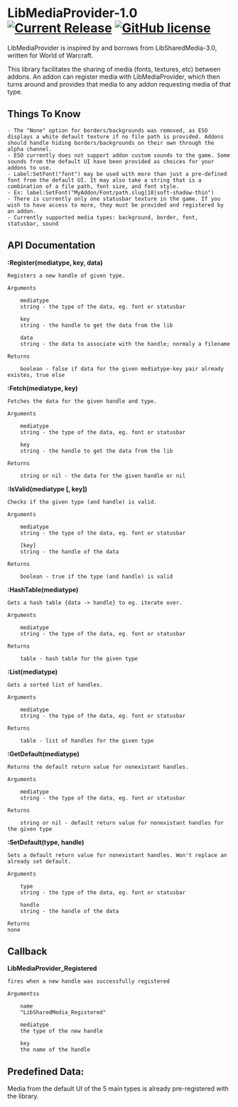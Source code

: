 # LibMediaProvider-1.0 [![Current Release](https://img.shields.io/github/release/calamath/LibMediaProvider-1.0.svg)](https://github.com/calamath/LibMediaProvider-1.0/releases) [![GitHub license](https://img.shields.io/github/license/calamath/LibMediaProvider-1.0.svg)](https://github.com/calamath/LibMediaProvider-1.0/blob/master/LICENSE)

LibMediaProvider is inspired by and borrows from LibSharedMedia-3.0, written for World of Warcraft.

This library facilitates the sharing of media (fonts, textures, etc) between addons. An addon can register media with LibMediaProvider, which then turns around and provides that media to any addon requesting media of that type.


## Things To Know

    - The "None" option for borders/backgrounds was removed, as ESO displays a white default texture if no file path is provided. Addons should handle hiding borders/backgrounds on their own through the alpha channel.
    - ESO currently does not support addon custom sounds to the game. Some sounds from the default UI have been provided as choices for your addons to use.
    - Label:SetFont("font") may be used with more than just a pre-defined font from the default UI. It may also take a string that is a combination of a file path, font size, and font style.
    - Ex: label:SetFont("MyAddon/Font/path.slug|18|soft-shadow-thin")
    - There is currently only one statusbar texture in the game. If you wish to have access to more, they must be provided and registered by an addon.
    - Currently supported media types: background, border, font, statusbar, sound

## API Documentation

**:Register(mediatype, key, data)**

    Registers a new handle of given type.

    Arguments

        mediatype
        string - the type of the data, eg. font or statusbar

        key
        string - the handle to get the data from the lib

        data
        string - the data to associate with the handle; normaly a filename

    Returns

        boolean - false if data for the given mediatype-key pair already existes, true else

**:Fetch(mediatype, key)**

    Fetches the data for the given handle and type.

    Arguments

        mediatype
        string - the type of the data, eg. font or statusbar

        key
        string - the handle to get the data from the lib

    Returns

        string or nil - the data for the given handle or nil

**:IsValid(mediatype [, key])**

    Checks if the given type (and handle) is valid.

    Arguments

        mediatype
        string - the type of the data, eg. font or statusbar

        [key]
        string - the handle of the data

    Returns

        boolean - true if the type (and handle) is valid

**:HashTable(mediatype)**

    Gets a hash table {data -> handle} to eg. iterate over.

    Arguments

        mediatype
        string - the type of the data, eg. font or statusbar

    Returns

        table - hash table for the given type

**:List(mediatype)**

    Gets a sorted list of handles.

    Arguments

        mediatype
        string - the type of the data, eg. font or statusbar

    Returns

        table - list of handles for the given type

**:GetDefault(mediatype)**

    Returns the default return value for nonexistant handles.

    Arguments

        mediatype
        string - the type of the data, eg. font or statusbar

    Returns

        string or nil - default return value for nonexistant handles for the given type

**:SetDefault(type, handle)**

    Sets a default return value for nonexistant handles. Won't replace an already set default.

    Arguments

        type
        string - the type of the data, eg. font or statusbar

        handle
        string - the handle of the data

    Returns
    none

## Callback

**LibMediaProvider_Registered**

    fires when a new handle was successfully registered

    Argumentss

        name
        "LibSharedMedia_Registered"

        mediatype
        the type of the new handle

        key
        the name of the handle

## Predefined Data:
Media from the default UI of the 5 main types is already pre-registered with the library.